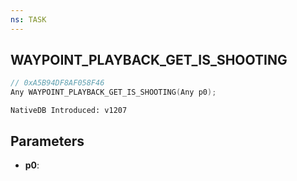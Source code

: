 ```yaml
---
ns: TASK
---
```

## WAYPOINT_PLAYBACK_GET_IS_SHOOTING

```c
// 0xA5B94DF8AF058F46
Any WAYPOINT_PLAYBACK_GET_IS_SHOOTING(Any p0);
```

```
NativeDB Introduced: v1207
```

## Parameters
* **p0**:
